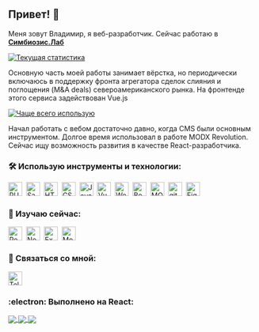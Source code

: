 ## Привет! :wave:

Меня зовут Владимир, я веб-разработчик. Сейчас работаю в **[Симбиозис.Лаб](https://symbiosislab.ru/)**

[![Текущая статистика](https://github-readme-stats.vercel.app/api?username=ru39391&show_icons=true&count_private=true&hide=stars,issues,contribs&theme=buefy)](https://github.com/ru39391?tab=repositories)

Основную часть моей работы занимает вёрстка, но периодически включаюсь в поддержку фронта агрегатора сделок слияния и поглощения (M&A deals) североамериканского рынка. На фронтенде этого сервиса задействован Vue.js

[![Чаще всего использую](https://github-readme-stats.vercel.app/api/top-langs/?username=ru39391&layout=compact&hide=html&theme=buefy)](https://github.com/ru39391?tab=repositories)

Начал работать с вебом достаточно давно, когда CMS были основным инструментом. Долгое время использовал в работе MODX Revolution. Сейчас ищу возможность развития в качестве React-разработчика.

### :hammer_and_wrench: Использую инструменты и технологии:
<img src="https://img.shields.io/badge/PUG-282C34?logo=pug" alt="PUG logo" title="PUG" height="28" />&nbsp;
<img src="https://img.shields.io/badge/Sass-282C34?logo=sass" alt="Sass logo" title="Sass" height="28" />&nbsp;
<img src="https://img.shields.io/badge/HTML5-282C34?logo=html5" alt="HTML5 logo" title="HTML5" height="28" />&nbsp;
<img src="https://img.shields.io/badge/CSS3-282C34?logo=css3&logoColor=1572B6" alt="CSS3 logo" title="CSS3" height="28" />&nbsp;
<img src="https://img.shields.io/badge/JavaScript-282C34?logo=javascript" alt="JavaScript logo" title="JavaScript" height="28" />&nbsp;
<img src="https://img.shields.io/badge/Vue.js-282C34?logo=vue.js" alt="Vue.js logo" title="Vue.js" height="28" />&nbsp;
<img src="https://img.shields.io/badge/Webpack-282C34?logo=webpack" alt="Webpack logo" title="Webpack" height="28" />&nbsp;
<img src="https://img.shields.io/badge/Bootstrap-282C34?logo=Bootstrap" alt="Bootstrap logo" title="Bootstrap" height="28" />&nbsp;
<img src="https://img.shields.io/badge/MODX-282C34?logo=modx" alt="MODX logo" title="MODX" height="28" />&nbsp;
<img src="https://img.shields.io/badge/git-282C34?logo=git" alt="git logo" title="git" height="28" />&nbsp;
<img src="https://img.shields.io/badge/Figma-282C34?logo=figma" alt="Figma logo" title="Figma" height="28" />&nbsp;

### :open_book: Изучаю сейчас:
<img src="https://img.shields.io/badge/React-282C34?logo=react" alt="React logo" title="React" height="28" />&nbsp;
<img src="https://img.shields.io/badge/Node.js-282C34?logo=node.js" alt="Node.js logo" title="Node.js" height="28" />&nbsp;
<img src="https://img.shields.io/badge/Express-282C34?logo=express" alt="Express.js logo" title="Express.js" height="28" />&nbsp;
<img src="https://img.shields.io/badge/MongoDB-282C34?logo=mongodb" alt="MongoDB logo" title="MongoDB" height="28" />&nbsp;

### :mag_right: Связаться со мной:
[<img src="https://img.shields.io/badge/Telegram-282C34?logo=telegram" alt="Telegram logo" title="Telegram" height="28" />](https://t.me/vladimir_wd)

### :electron: Выполнено на React:
<a href="https://github.com/ru39391/orders-stat">
  <img align="center" src="https://github-readme-stats.vercel.app/api/pin/?username=ru39391&repo=orders-stat&theme=react" />
</a>
<a href="https://github.com/ru39391/mesto-react">
  <img align="center" src="https://github-readme-stats.vercel.app/api/pin/?username=ru39391&repo=mesto-react&theme=react" />
</a>
<a href="https://github.com/ru39391/react-mesto-auth">
  <img align="center" src="https://github-readme-stats.vercel.app/api/pin/?username=ru39391&repo=react-mesto-auth&theme=react" />
</a>
